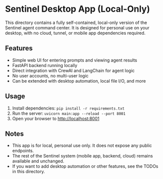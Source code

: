 # Sentinel Desktop App (Local-Only)

This directory contains a fully self-contained, local-only version of the Sentinel agent command center. It is designed for personal use on your desktop, with no cloud, tunnel, or mobile app dependencies required.

## Features
- Simple web UI for entering prompts and viewing agent results
- FastAPI backend running locally
- Direct integration with CrewAI and LangChain for agent logic
- No user accounts, no multi-user logic
- Can be extended with desktop automation, local file I/O, and more

## Usage
1. Install dependencies: `pip install -r requirements.txt`
2. Run the server: `uvicorn main:app --reload --port 8001`
3. Open your browser to [http://localhost:8001](http://localhost:8001)

## Notes
- This app is for local, personal use only. It does not expose any public endpoints.
- The rest of the Sentinel system (mobile app, backend, cloud) remains available and unchanged.
- If you want to add desktop automation or other features, see the TODOs in this directory. 